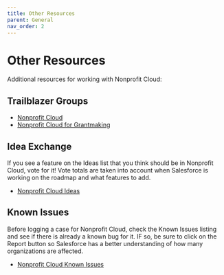 ```yaml
---
title: Other Resources
parent: General
nav_order: 2
---
```


# Other Resources

Additional resources for working with Nonprofit Cloud:

## Trailblazer Groups
* [Nonprofit Cloud](https://trailhead.salesforce.com/trailblazer-community/groups/0F94V000000oRAfSAM)
* [Nonprofit Cloud for Grantmaking](https://trailhead.salesforce.com/trailblazer-community/groups/0F94V000000oRFlSAM)

## Idea Exchange
If you see a feature on the Ideas list that you think should be in Nonprofit Cloud, vote for it! Vote totals are taken into account when Salesforce is working on the roadmap and what features to add.
* [Nonprofit Cloud Ideas](https://ideas.salesforce.com/s/search#t=All&sort=relevancy&f:@sfcategoryfull=[Nonprofit%7CNonprofit%20Cloud,Nonprofit%7CNonprofit%20Cloud%3A%20Case%20Management,Nonprofit%7CNonprofit%20Cloud%3A%20Fundraising,Nonprofit%7CNonprofit%20Cloud%3A%20Grantmaking,Nonprofit%7CNonprofit%20Cloud%3A%20Outcome%20Management,Nonprofit%7CNonprofit%20Cloud%3A%20Program%20Management])

## Known Issues
Before logging a case for Nonprofit Cloud, check the Known Issues listing and see if there is already a known bug for it. IF so, be sure to click on the Report button so Salesforce has a better understanding of how many organizations are affected.
* [Nonprofit Cloud Known Issues](https://issues.salesforce.com/#f[sfcategoryfull]=Nonprofit%7CNonprofit%20Cloud,Nonprofit%7CNonprofit%20Cloud%3A%20Case%20Management,Nonprofit%7CNonprofit%20Cloud%3A%20Fundraising,Nonprofit%7CNonprofit%20Cloud%3A%20Grantmaking,Nonprofit%7CNonprofit%20Cloud%3A%20Program%20Management)

